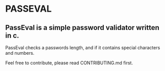 # PASSEVAL
## PassEval is a simple password validator written in c.

PassEval checks a passwords length, and if it contains special characters and numbers.

Feel free to contribute, please read CONTRIBUTING.md first.